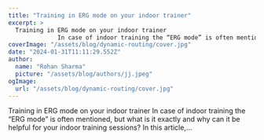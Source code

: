 ```yaml
---
title: "Training in ERG mode on your indoor trainer"
excerpt: >
  Training in ERG mode on your indoor trainer
              In case of indoor training the “ERG mode” is often mentioned, but what is it exactly and why can it be helpful for your indoor training sessions
coverImage: "/assets/blog/dynamic-routing/cover.jpg"
date: "2024-01-31T11:11:29.552Z"
author:
  name: "Rohan Sharma"
  picture: "/assets/blog/authors/jj.jpeg"
ogImage:
  url: "/assets/blog/dynamic-routing/cover.jpg"
---
```


Training in ERG mode on your indoor trainer
            In case of indoor training the “ERG mode” is often mentioned, but what is it exactly and why can it be helpful for your indoor training sessions? In this article,…